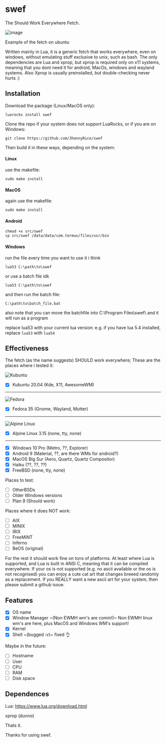 # swef
The Should Work Everywhere Fetch.

![image](https://user-images.githubusercontent.com/93940240/152065374-8f0b0ede-d2d7-4d94-a502-4368cd1eee56.png)

Example of the fetch on ubuntu

Written mainly in Lua, it is a generic fetch that works everywhere, even on windows, without emulating stuff exclusive to unix, such as bash.
The only dependencies are Lua and xprop, but xprop is required only on x11 systems, meaning that you dont need it for android, MacOs, windows and wayland systems. Also Xprop is usually preinstalled, but double-checking never hurts :)

## Installation
Download the package (Linux/MacOS only):
```
luarocks install swef
```
Clone the repo if your system does not support LuaRocks, or if you are on Windows:
```
git clone https://github.com/JhonnyRice/swef
```
Then build it in these ways, depending on the system:

#### Linux
use the makefile:
```
sudo make install
```

#### MacOS
again use the makefile:
```
sudo make install
```
#### Android
```
chmod +x src/swef
cp src/swef /data/data/com.termux/files/usr/bin
```

#### Windows
run the file every time you want to use it i think
```
lua53 C:\path\to\swef
``` 
or use a batch file idk
```batch
lua53 C:\path\to\swef
```
and then run the batch file:
```
C:\path\to\batch_file.bat
```
also note that you can move the batchfile into C:\Program Files\swef\ and it will run as a program

replace lua53 with your current lua version: e.g.  if you have lua 5.4 installed, replace `lua53` with `lua54`

## Effectiveness
The fetch (as the name suggests) SHOULD work everywhere; These are the places where i tested it:

![Kubuntu](https://imgur.com/a/vcOaZnW.jpg)

- [x] Kubuntu 20.04 (Kde, X11, AwesomeWM)
---
![Fedora](https://imgur.com/a/LUm3nqk.jpg)

- [x] Fedora 35 (Gnome, Wayland, Mutter)
---
![Alpine Linux](https://imgur.com/a/U30iDHJ.jpg)

- [x] Alpine Linux 3.15 (none, tty, none)
---
- [x] Windows 10 Pro (Metro, ??, Explorer)
- [x] Android 9 (Material, ??, are there WMs for android?)
- [x] MacOS Big Sur (Aero, Quartz, Quartz Compositor)
- [x] Haiku (??, ??, ??)
- [x] FreeBSD (none, tty, none)

Places to test:
- [ ] OtherBSDs
- [ ] Older Windows versions
- [ ] Plan 9 (Should work)

Places where it does NOT work:
- [ ] AIX
- [ ] MINIX
- [ ] IRIX
- [ ] FreeMiNT
- [ ] Inferno
- [ ] BeOS (original)

For the rest it should work fine on tons of platforms. At least where Lua is supported, and Lua is built in ANSI C, meaning that it can be compiled everywhere.
If your os is not supported (e.g. no ascii available or the os is not recognised) you can enjoy a cute cat art that changes breeed randomly as a replacement. If you REALLY want a new ascii art for your system, then please submit a github issue.
## Features
- [x] OS name
- [x] Window Manager ~(Non EWMH wm's are comin!)~ Non EWMH linux wm's are here, plus MacOS and Windows WM's support!
- [x] Kernel
- [x] Shell ~(bugged :v)~ fixed 👌

Maybe in the future:
- [ ] Hostname
- [ ] User
- [ ] CPU
- [ ] RAM
- [ ] Disk space

## Dependences
Lua: https://www.lua.org/download.html

xprop (dunno)

Thats it.

Thanks for using swef.

